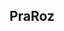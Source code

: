 <!-- Do not show Doctype html on page -->
<!DOCTYPE html>
<html lang="en">
<head>
    <title>Webpage Design</title>
    <!-- Link to your external CSS file -->
  <link rel="stylesheet" href="Style/style.css" />
</head> 
 <body>
       <div class="main">
           <div class="navbar">
               <div class="icon">
                   <h2 class="logo">PraRoz</h2>
               </div>
           </div>
       </div>
 </body> 
</html>
